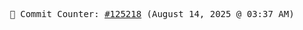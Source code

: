 <p align="center">
    <samp>
        📮 Commit Counter: <a href="https://github.com/Javascript-void0/Javascript-void0/commits/main">#125218</a> (August 14, 2025 @ 03:37 AM)
    </samp>
</p>